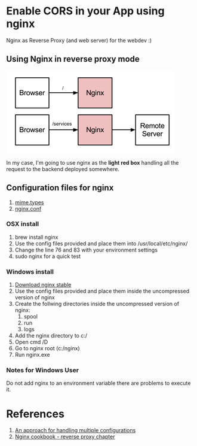 # Enable CORS in your App using nginx

Nginx as Reverse Proxy (and web server) for the webdev :)

## Using Nginx in reverse proxy mode

![Reverse Proxy](img/diagram.png)

In my case, I'm going to use nginx as the **light red box** handling all the request to the backend deployed somewhere.

## Configuration files for nginx

1. [mime.types](https://raw.github.com/dendril/nginx/master/conf/mime.types)
2. [nginx.conf](https://raw.github.com/dendril/nginx/master/conf/nginx.conf)

### OSX install

1. brew install nginx
2. Use the config files provided and place them into /usr/local/etc/nginx/
3. Change the line 76 and 83 with your environment settings
4. sudo nginx for a quick test

### Windows install

1. [Download nginx stable](http://nginx.org/en/download.html)
2. Use the config files provided and place them inside the uncompressed version of nginx
3. Create the follwing directories inside the uncompressed version of nginx:
   1. spool
   2. run
   3. logs
4. Add the nginx directory to c:/ 
5. Open cmd /D
6. Go to nginx root (c:/nginx)
7. Run nginx.exe

### Notes for Windows User

Do not add nginx to an environment variable there are problems to execute it.

# References

1. [An approach for handling multiple configurations](http://tumblr.intranation.com/post/766288369/using-nginx-reverse-proxy)
2. [Nginx cookbook - reverse proxy chapter](http://www.packtpub.com/sites/default/files/4965-chapter-7-nginx-as-a-reverse-proxy.pdf)
